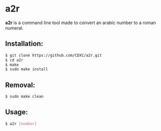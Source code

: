 # a2r

**a2r** is a command line tool made to convert an arabic number to a roman numeral.

## Installation:

```bash
$ git clone https://github.com/CDXC/a2r.git
$ cd a2r
$ make 
$ sudo make install
```

## Removal:
```bash
$ sudo make clean
```
## Usage:

```bash
$ a2r [number]
```
